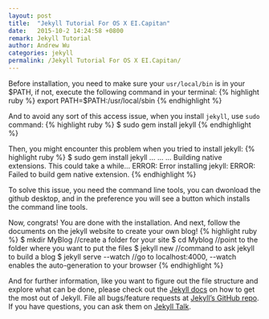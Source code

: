 ```yaml
---
layout: post
title:  "Jekyll Tutorial For OS X EI.Capitan"
date:   2015-10-2 14:24:58 +0800
remark: Jekyll Tutorial
author: Andrew Wu
categories: jekyll
permalink: /Jekyll Tutorial For OS X EI.Capitan/
---
```


Before installation, you need to make sure your `usr/local/bin` is in your $PATH, if not, execute the following command in your terminal:
{% highlight ruby %}
export PATH=$PATH:/usr/local/sbin
{% endhighlight %}

And to avoid any sort of this access issue, when you install `jekyll`, use `sudo` command:
{% highlight ruby %}
$  sudo gem install jekyll
{% endhighlight %}

Then, you might encounter this problem when you tried to install jekyll:
{% highlight ruby %}
$ sudo gem install jekyll
...
...
...
Building native extensions. This could take a while...
ERROR: Error installing jekyll:
ERROR: Failed to build gem native extension.
{% endhighlight %}

To solve this issue, you need the command line tools, you can dwonload the github desktop, and in the preference you will 
see a button which installs the command line tools.

Now, congrats! You are done with the installation. And next, follow the documents on the jekyll website to create your own blog!
{% highlight ruby %}
$ mkdir MyBlog                   //create a folder for your site
$ cd Myblog                      //point to the folder where you want to put the files
$ jekyll new                     //command to ask jekyll to build a blog 
$ jekyll serve --watch           //go to localhost:4000, --watch enables the auto-generation to your browser
{% endhighlight %}


And for further information, like you want to figure out the file structure and explore what can be done, please check out the [Jekyll docs][jekyll-docs] on how to get the most out of Jekyll. File all bugs/feature requests at [Jekyll’s GitHub repo][jekyll-gh]. If you have questions, you can ask them on [Jekyll Talk][jekyll-talk].

[jekyll-docs]: http://jekyllrb.com/docs/home
[jekyll-gh]:   https://github.com/jekyll/jekyll
[jekyll-talk]: https://talk.jekyllrb.com/
